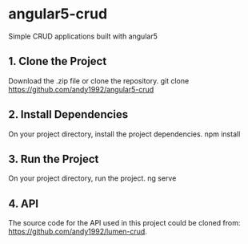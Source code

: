# angular5-crud
Simple CRUD applications built with angular5

## 1. Clone the Project
Download the .zip file or clone the repository.
    git clone https://github.com/andy1992/angular5-crud
    
## 2. Install Dependencies
On your project directory, install the project dependencies.
    npm install
    
## 3. Run the Project
On your project directory, run the project.
    ng serve
    
## 4. API
The source code for the API used in this project could be cloned from: https://github.com/andy1992/lumen-crud.
